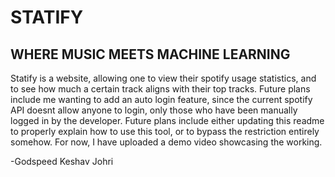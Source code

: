 # STATIFY

## WHERE MUSIC MEETS MACHINE LEARNING

Statify is a website, allowing one to view their spotify usage statistics, and to see how much a certain track aligns with their top tracks. Future plans include me wanting to add an auto login feature, since the current spotify API doesnt allow anyone to login, only those who have been manually logged in by the developer. Future plans include either updating this readme to properly explain how to use this tool, or to bypass the restriction entirely somehow. For now, I have uploaded a demo video showcasing the working.

-Godspeed
Keshav Johri
